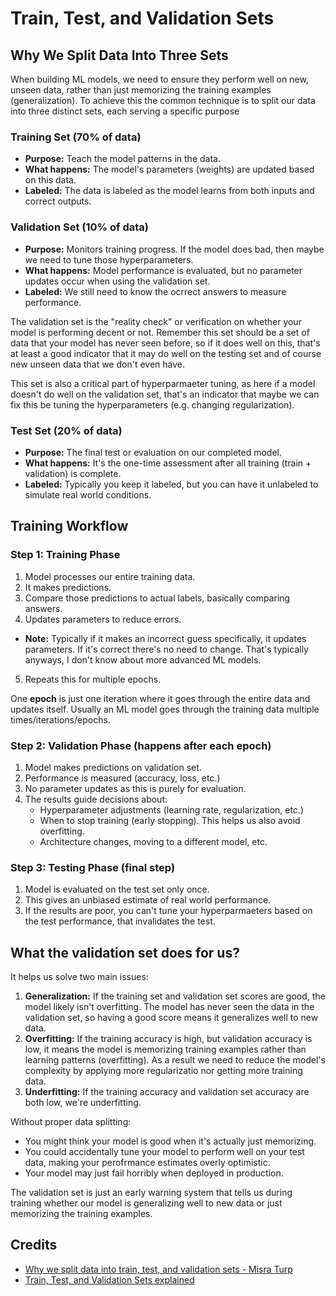 # Train, Test, and Validation Sets

## Why We Split Data Into Three Sets
When building ML models, we need to ensure they perform well on new, unseen data, rather than just memorizing the training examples (generalization). To achieve this the common technique is to split our data into three distinct sets, each serving a specific purpose

### Training Set (70% of data)
- **Purpose:** Teach the model patterns in the data.
- **What happens:** The model's parameters (weights) are updated based on this data.
- **Labeled:** The data is labeled as the model learns from both inputs and correct outputs.

### Validation Set (10% of data)
- **Purpose:** Monitors training progress. If the model does bad, then maybe we need to tune those hyperparameters.
- **What happens:** Model performance is evaluated, but no parameter updates occur when using the validation set.
- **Labeled:** We still need to know the ocrrect answers to measure performance.

The validation set is the "reality check" or verification on whether your model is performing decent or not. Remember this set should be a set of data that your model has never seen before, so if it does well on this, that's at least a good indicator that it may do well on the testing set and of course new unseen data that we don't even have.

This set is also a critical part of hyperparmaeter tuning, as here if a model doesn't do well on the validation set, that's an indicator that maybe we can fix this be tuning the hyperparameters (e.g. changing regularization).

### Test Set (20% of data)
- **Purpose:** The final test or evaluation on our completed model. 
- **What happens:** It's the one-time assessment after all training (train + validation) is complete. 
- **Labeled:** Typically you keep it labeled, but you can have it unlabeled to simulate real world conditions.


## Training Workflow

### Step 1: Training Phase 
1. Model processes our entire training data.
2. It makes predictions.
3. Compare those predictions to actual labels, basically comparing answers.
4. Updates parameters to reduce errors.
  - **Note:** Typically if it makes an incorrect guess specifically, it updates parameters. If it's correct there's no need to change. That's typically anyways, I don't know about more advanced ML models.
5. Repeats this for multiple epochs.

One **epoch** is just one iteration where it goes through the entire data and updates itself. Usually an ML model goes through the training data multiple times/iterations/epochs.

### Step 2: Validation Phase (happens after each epoch)
1. Model makes predictions on validation set.
2. Performance is measured (accuracy, loss, etc.)
3. No parameter updates as this is purely for evaluation.
4. The results guide decisions about:
    - Hyperparameter adjustments (learning rate, regularization, etc.)
    - When to stop training (early stopping). This helps us also avoid overfitting.
    - Architecture changes, moving to a different model, etc.

### Step 3: Testing Phase (final step)
1. Model is evaluated on the test set only once.
2. This gives an unbiased estimate of real world performance.
3. If the results are poor, you can't tune your hyperparmaeters based on the test performance, that invalidates the test.

## What the validation set does for us?
It helps us solve two main issues:
1. **Generalization:** If the training set and validation set scores are good, the model likely isn't overfitting. The model has never seen the data in the validation set, so having a good score means it generalizes well to new data.
2. **Overfitting:** If the training accuracy is high, but validation accuracy is low, it means the model is memorizing training examples rather than learning patterns (overfitting). As a result we need to reduce the model's complexity by applying more regularizatio nor getting more training data.
3. **Underfitting:** If the training accuracy and validation set accuracy are both low, we're underfitting.

Without proper data splitting:
- You might think your model is good when it's actually just memorizing.
- You could accidentally tune your model to perform well on your test data, making your perofrmance estimates overly optimistic.
- Your model may just fail horribly when deployed in production.

The validation set is just an early warning system that tells us during training whether our model is generalizing well to new data or just memorizing the training examples.

## Credits
- [Why we split data into train, test, and validation sets - Misra Turp](https://youtu.be/dSCFk168vmo?si=OgS6nbHCAaaTYs0p)
- [Train, Test, and Validation Sets explained](https://youtu.be/Zi-0rlM4RDs?si=T3z1v4mF_cWd9hke)